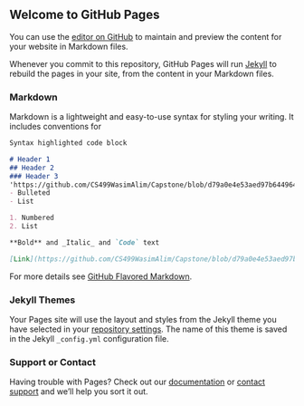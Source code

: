 ## Welcome to GitHub Pages

You can use the [editor on GitHub](https://github.com/CS499WasimAlim/Capstone/edit/master/index.md) to maintain and preview the content for your website in Markdown files.

Whenever you commit to this repository, GitHub Pages will run [Jekyll](https://jekyllrb.com/) to rebuild the pages in your site, from the content in your Markdown files.

### Markdown

Markdown is a lightweight and easy-to-use syntax for styling your writing. It includes conventions for

```markdown
Syntax highlighted code block

# Header 1
## Header 2
### Header 3
'https://github.com/CS499WasimAlim/Capstone/blob/d79a0e4e53aed97b644964b6e380ce47911a74c5/main.c#L8'
- Bulleted
- List

1. Numbered
2. List

**Bold** and _Italic_ and `Code` text

[Link](https://github.com/CS499WasimAlim/Capstone/blob/d79a0e4e53aed97b644964b6e380ce47911a74c5/main.c#L8) and ![Image](src)
```

For more details see [GitHub Flavored Markdown](https://guides.github.com/features/mastering-markdown/).

### Jekyll Themes

Your Pages site will use the layout and styles from the Jekyll theme you have selected in your [repository settings](https://github.com/CS499WasimAlim/Capstone/settings). The name of this theme is saved in the Jekyll `_config.yml` configuration file.

### Support or Contact

Having trouble with Pages? Check out our [documentation](https://help.github.com/categories/github-pages-basics/) or [contact support](https://github.com/contact) and we’ll help you sort it out.
